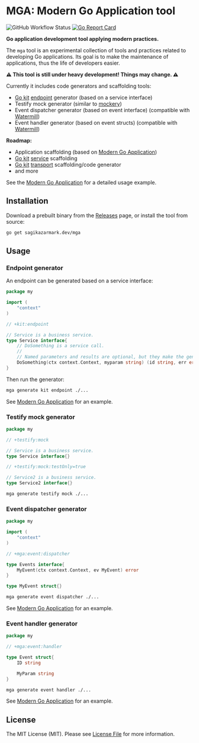 # MGA: Modern Go Application tool

![GitHub Workflow Status](https://img.shields.io/github/workflow/status/sagikazarmark/mga/CI?style=flat-square)
[![Go Report Card](https://goreportcard.com/badge/sagikazarmark.dev/mga?style=flat-square)](https://goreportcard.com/report/sagikazarmark.dev/mga)

**Go application development tool applying modern practices.**

The `mga` tool is an experimental collection of tools and practices related to developing Go applications.
Its goal is to make the maintenance of applications, thus the life of developers easier.

**⚠️ This tool is still under heavy development! Things may change. ⚠️**

Currently it includes code generators and scaffolding tools:

- [Go kit](https://github.com/go-kit/kit/) [endpoint](http://gokit.io/faq/#endpoints-mdash-what-are-go-kit-endpoints) generator (based on a service interface)
- Testify mock generator (similar to [mockery](https://github.com/vektra/mockery))
- Event dispatcher generator (based on event interface) (compatible with [Watermill](https://github.com/ThreeDotsLabs/watermill))
- Event handler generator (based on event structs) (compatible with [Watermill](https://github.com/ThreeDotsLabs/watermill))

**Roadmap:**

- Application scaffolding (based on [Modern Go Application](https://github.com/sagikazarmark/modern-go-application))
- [Go kit](https://github.com/go-kit/kit/) [service](http://gokit.io/faq/#services-mdash-what-is-a-go-kit-service) scaffolding
- [Go kit](https://github.com/go-kit/kit/) [transport](http://gokit.io/faq/#transports-mdash-what-are-go-kit-transports) scaffolding/code generator
- and more

See the [Modern Go Application](https://github.com/sagikazarmark/modern-go-application) for a detailed usage example.


## Installation

Download a prebuilt binary from the [Releases](https://github.com/sagikazarmark/mga/releases) page,
or install the tool from source:

```bash
go get sagikazarmark.dev/mga
```


## Usage

### Endpoint generator

An endpoint can be generated based on a service interface:

```go
package my

import (
    "context"
)

// +kit:endpoint

// Service is a business service.
type Service interface{
    // DoSomething is a service call.
    //
    // Named parameters and results are optional, but they make the generated code nicer.
    DoSomething(ctx context.Context, myparam string) (id string, err error)
}
```

Then run the generator:

```bash
mga generate kit endpoint ./...
```

See [Modern Go Application](https://github.com/sagikazarmark/modern-go-application/blob/master/internal/app/mga/todo/tododriver/zz_generated.endpoint.go) for an example.


### Testify mock generator

```go
package my

// +testify:mock

// Service is a business service.
type Service interface{}

// +testify:mock:testOnly=true

// Service2 is a business service.
type Service2 interface{}
```

```bash
mga generate testify mock ./...
```


### Event dispatcher generator

```go
package my

import (
    "context"
)

// +mga:event:dispatcher

type Events interface{
    MyEvent(ctx context.Context, ev MyEvent) error
}

type MyEvent struct{}
```

```bash
mga generate event dispatcher ./...
```

See [Modern Go Application](https://github.com/sagikazarmark/modern-go-application/blob/master/internal/app/mga/todo/todogen/zz_generated.event_dispatcher.go) for an example.


### Event handler generator

```go
package my

// +mga:event:handler

type Event struct{
    ID string

    MyParam string
}
```

```bash
mga generate event handler ./...
```

See [Modern Go Application](https://github.com/sagikazarmark/modern-go-application/blob/master/internal/app/mga/todo/todogen/zz_generated.event_handler.go) for an example.


## License

The MIT License (MIT). Please see [License File](LICENSE) for more information.
